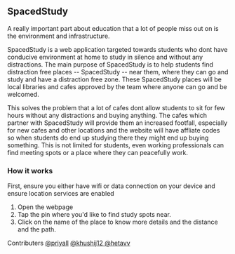 
<h2> SpacedStudy </h2>

A really important part about education that a lot of people miss out on is the environment and infrastructure.

SpacedStudy is a web application targeted towards students who dont have conducive environment at home to study in silence and without any distractions. The main purpose of SpacedStudy is to help students find distraction free places -- SpacedStudy -- near them, where they can go and study and have a distraction free zone. These SpacedStudy places will be local libraries and cafes approved by the team where anyone can go and be welcomed. 

This solves the problem that a lot of cafes dont allow students to sit for few hours without any distractions and buying anything. The cafes which partner with SpacedStudy will provide them an increased footfall, especially for new cafes and other locations and the website will have affliate codes so when students do end up studying there they might end up buying something. This is not limited for students, even working professionals can find meeting spots or a place where they can peacefully work. 

<h3>How it works</h3>

First, ensure you either have wifi or data connection on your device and ensure location services are enabled

1. Open the webpage
2. Tap the pin where you'd like to find study spots near.
3. Click on the name of the place to know more details and the distance and the path.

Contributers <a href="https://github.com/priyall">@priyall</a> <a href="https://github.com/khushij12">@khushij12</a><a href="https://github.com/hetavv"> @hetavv</a>

